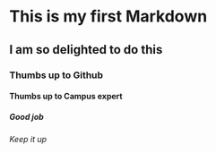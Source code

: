 # This is my first Markdown 
## I am so delighted to do this
### Thumbs up to Github
#### Thumbs up to Campus expert 
##### Good job 
###### Keep it up
